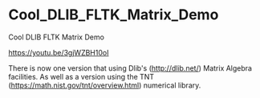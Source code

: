# Cool_DLIB_FLTK_Matrix_Demo
Cool DLIB FLTK Matrix Demo

https://youtu.be/3gjWZBH10oI

There is now one version that using Dlib's (http://dlib.net/) Matrix Algebra facilities.  As well as a version using the TNT (https://math.nist.gov/tnt/overview.html) numerical library.


